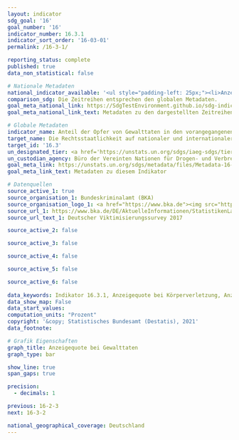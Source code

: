 ```yaml
---
layout: indicator    
sdg_goal: '16'    
goal_number: '16'    
indicator_number: 16.3.1    
indicator_sort_order: '16-03-01'    
permalink: /16-3-1/    

reporting_status: complete    
published: true    
data_non_statistical: false    

# Nationale Metadaten    
national_indicator_available: '<ul style="padding-left: 25px;"><li>Anzeigequote bei Körperverletzung</li> <li> Anzeigequote bei Raub</li></ul>'    
comparison_sdg: Die Zeitreihen entsprechen den globalen Metadaten.    
goal_meta_national_link: https://SdgTestEnvironment.github.io/sdg-indicators/public/MetaDe/16.3.1.pdf    
goal_meta_national_link_text: Metadaten zu den dargestellten Zeitreihen    

# Globale Metadaten    
indicator_name: Anteil der Opfer von Gewalttaten in den vorangegangenen 12 Monaten, die den zuständigen Behörden oder anderen offiziell anerkannten Mechanismen zur Konfliktbeilegung diese Gewalt angezeigt haben    
target_name: Die Rechtsstaatlichkeit auf nationaler und internationaler Ebene fördern und den gleichberechtigten Zugang aller zur Justiz gewährleisten    
target_id: '16.3'    
un_designated_tier: <a href='https://unstats.un.org/sdgs/iaeg-sdgs/tier-classification/' title='Klicken Sie hier um weitere Informationen zur UN-Tier-Klassifikation zu erhalten.'  target='_blank'>Tier II</a>    
un_custodian_agency: Büro der Vereinten Nationen für Drogen- und Verbrechensbekämpfung (UNODC)    
goal_meta_link: https://unstats.un.org/sdgs/metadata/files/Metadata-16-03-01.pdf    
goal_meta_link_text: Metadaten zu diesem Indikator    

# Datenquellen
source_active_1: true
source_organisation_1: Bundeskriminalamt (BKA)
source_organisation_logo_1: <a href="https://www.bka.de"><img src="https://g205sdgs.github.io/sdg-indicators/public/OrgImgDe/bka.png" alt="Logo bka" style="height:60px; width:148px"/></a>
source_url_1: https://www.bka.de/DE/AktuelleInformationen/StatistikenLagebilder/ViktimisierungssurveyDunkelfeldforschung/viktimisierungssurveyDunkelfeldforschung_node.html
source_url_text_1: Deutscher Viktimisierungssurvey 2017

source_active_2: false

source_active_3: false

source_active_4: false

source_active_5: false

source_active_6: false
    
data_keywords: Indikator 16.3.1, Anzeigequote bei Körperverletzung, Anzeigequote bei Raub, Büro der Vereinten Nationen für Drogen- und Verbrechensbekämpfung (UNODC)    
data_show_map: False    
data_start_values:     
computation_units: "Prozent"    
copyright: '&copy; Statistisches Bundesamt (Destatis), 2021'    
data_footnote:     

# Grafik Eigenschaften    
graph_title: Anzeigequote bei Gewalttaten    
graph_type: bar    

show_line: true
span_gaps: true

precision:
  - decimals: 1    

previous: 16-2-3    
next: 16-3-2    

national_geographical_coverage: Deutschland    
---
```


<span></span>